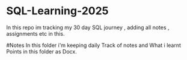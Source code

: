 # SQL-Learning-2025
In this repo im tracking my 30 day SQL journey , adding all notes , assignments etc in this.

#Notes
In this folder i'm keeping daily Track of notes and What i learnt Points in this folder as Docx.
